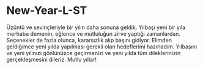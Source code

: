 # New-Year-L-ST
<p>  Üzüntü ve sevinçleriyle bir yılın daha sonuna geldik. Yılbaşı yeni bir yıla merhaba demenin, eğlence ve mutluluğun zirve yaptığı zamanlardan. Seçenekler de fazla olunca, kararsızlık alıp başını gidiyor. Elimden geldiğimce yeni yılda yapılması gerekli olan hedeflerimi hazırladım. Yılbaşını ve yeni yılınızı gönlünüzce geçirmenizi ve yeni yılda tüm dileklerinizin gerçekleşmesini dileriz. Mutlu yıllar!  </p>
